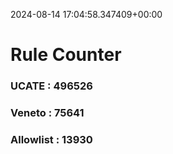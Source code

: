 2024-08-14 17:04:58.347409+00:00
# Rule Counter 
 ### UCATE : 496526

 ### Veneto : 75641

 ### Allowlist : 13930